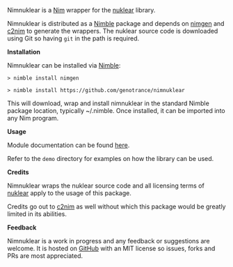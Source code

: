 Nimnuklear is a [Nim](https://nim-lang.org/) wrapper for the [nuklear](https://github.com/vurtun/nuklear) library.

Nimnuklear is distributed as a [Nimble](https://github.com/nim-lang/nimble) package and depends on [nimgen](https://github.com/genotrance/nimgen) and [c2nim](https://github.com/nim-lang/c2nim/) to generate the wrappers. The nuklear source code is downloaded using Git so having ```git``` in the path is required.

__Installation__

Nimnuklear can be installed via [Nimble](https://github.com/nim-lang/nimble):

```
> nimble install nimgen

> nimble install https://github.com/genotrance/nimnuklear
```

This will download, wrap and install nimnuklear in the standard Nimble package location, typically ~/.nimble. Once installed, it can be imported into any Nim program.

__Usage__

Module documentation can be found [here](http://nimgen.genotrance.com/nimnuklear).

Refer to the ```demo``` directory for examples on how the library can be used.

__Credits__

Nimnuklear wraps the nuklear source code and all licensing terms of [nuklear](https://raw.githubusercontent.com/vurtun/nuklear/master/src/LICENSE) apply to the usage of this package.

Credits go out to [c2nim](https://github.com/nim-lang/c2nim/) as well without which this package would be greatly limited in its abilities.

__Feedback__

Nimnuklear is a work in progress and any feedback or suggestions are welcome. It is hosted on [GitHub](https://github.com/genotrance/nimnuklear) with an MIT license so issues, forks and PRs are most appreciated.
